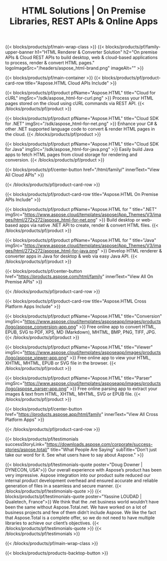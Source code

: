 ﻿---
title: HTML Solutions | On Premise Libraries, REST APIs & Online Apps 
description: On premise APIs & Cloud REST APIs to build desktop, web & cloud-based applications to process, render & convert HTML pages 
weight: 60
url: /
---

{{< blocks/products/pf/main-wrap-class >}}
{{< blocks/products/pf/family-upper-banner h1="HTML Renderer & Converter Solution" h2="On premise APIs & Cloud REST APIs to build desktop, web & cloud-based applications to process, render & convert HTML pages." logoImageSrc="/headers/aspose_html-brand.png" imageAlt="" >}}

{{< blocks/products/pf/main-container >}}
{{< blocks/products/pf/product-card-row title="Aspose.HTML Cloud APIs Include" >}}

{{< blocks/products/pf/product pfName="Aspose.HTML" title="Cloud for cURL" imgSrc="/sdk/aspose_html-for-curl.png" >}}
Process your HTML pages stored on the cloud using cURL commands via REST API.
{{< /blocks/products/pf/product >}}

{{< blocks/products/pf/product pfName="Aspose.HTML" title="Cloud SDK for .NET" imgSrc="/sdk/aspose_html-for-net.png" >}}
Enhance your C# & other .NET supported language code to convert & render HTML pages in the cloud.
{{< /blocks/products/pf/product >}}

{{< blocks/products/pf/product pfName="Aspose.HTML" title="Cloud SDK for Java" imgSrc="/sdk/aspose_html-for-java.png" >}}
Easily build Java apps to fetch HTML pages from cloud storage for rendering and conversion.
{{< /blocks/products/pf/product >}}

{{< blocks/products/pf/center-button href="/html/family/" innerText="View All Cloud APIs" >}}

{{< /blocks/products/pf/product-card-row >}}

{{< blocks/products/pf/product-card-row title="Aspose.HTML On Premise APIs Include" >}}

{{< blocks/products/pf/product pfName="Aspose.HTML for " title=".NET" imgSrc="https://www.aspose.cloud/templates/aspose/App_Themes/V3/images/html/272x272/aspose_html-for-net.png" >}}
Build desktop or web-based apps via native .NET API to create, render & convert HTML files.
{{< /blocks/products/pf/product >}}

{{< blocks/products/pf/product pfName="Aspose.HTML for " title="Java" imgSrc="https://www.aspose.cloud/templates/aspose/App_Themes/V3/images/html/272x272/aspose_html-for-java.png" >}}
Develop HTML renderer & converter apps in Java for desktop & web via easy Java API.
{{< /blocks/products/pf/product >}}

{{< blocks/products/pf/center-button href="https://products.aspose.com/html/family" innerText="View All On Premise APIs" >}}

{{< /blocks/products/pf/product-card-row >}}

{{< blocks/products/pf/product-card-row title="Aspose.HTML Cross Platform Apps Include" >}}

{{< blocks/products/pf/product pfName="Aspose.HTML" title="Conversion" imgSrc="https://www.aspose.cloud/templates/asposeapp/images/products/logo/aspose_conversion-app.png" >}}
Free online app to convert HTML, EPUB, SVG to PDF, XPS, MD (Markdown), MHTML, BMP, PNG, TIFF, JPG.
{{< /blocks/products/pf/product >}}

{{< blocks/products/pf/product pfName="Aspose.HTML" title="Viewer" imgSrc="https://www.aspose.cloud/templates/asposeapp/images/products/logo/aspose_viewer-app.png" >}}
Free online app to view your HTML, XHTML, MHTML, EPUB or SVG file in the browser.
{{< /blocks/products/pf/product >}}

{{< blocks/products/pf/product pfName="Aspose.HTML" title="Parser" imgSrc="https://www.aspose.cloud/templates/asposeapp/images/products/logo/aspose_parser-app.png" >}}
Free online parsing app to extract your images & text from HTML, XHTML, MHTML, SVG or EPUB file.
{{< /blocks/products/pf/product >}}

{{< blocks/products/pf/center-button href="https://products.aspose.app/html/family" innerText="View All Cross Platform Apps" >}}

{{< /blocks/products/pf/product-card-row >}}


{{< blocks/products/pf/testimonials successStoryLink="https://downloads.aspose.com/corporate/success-stories/aspose.total/" title="What People Are Saying" subTitle="Don't just take our word for it. See what users have to say about Aspose." >}}

{{< blocks/products/pf/testimonials-quote poster="Doug Downer | DYNECON, USA">}}
Our overall experience with Aspose’s product has been very impressive. Aspose integration into our product suite reduced our internal product development overhead and ensured accurate and reliable generation of files in a seamless and secure manner.
{{< /blocks/products/pf/testimonials-quote >}}
{{< blocks/products/pf/testimonials-quote poster="Yassine LOUDAD | Qualetech, France">}}
We think that the .net business world wouldn’t have been the same without Aspose.Total.net. We have worked on a lot of business projects and few of them didn’t include Aspose. We like the fact that Aspose.Total is a complete offer, so we do not need to have multiple libraries to achieve our client’s objectives.
{{< /blocks/products/pf/testimonials-quote >}}
{{< /blocks/products/pf/testimonials >}}

{{< /blocks/products/pf/main-wrap-class >}}

{{< blocks/products/products-backtop-button >}}
